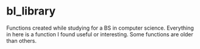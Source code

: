 # bl_library
Functions created while studying for a BS in computer science.
Everything in here is a function I found useful or interesting.
Some functions are older than others.
